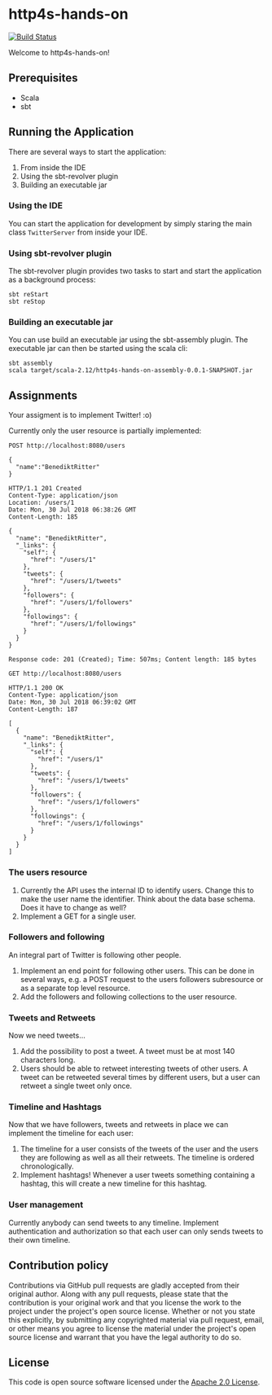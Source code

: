 # http4s-hands-on

[![Build Status](https://travis-ci.org/scaladus/http4s-hands-on.svg?branch=master)](https://travis-ci.org/scaladus/http4s-hands-on)

Welcome to http4s-hands-on!

## Prerequisites

 - Scala
 - sbt

## Running the Application

There are several ways to start the application:

 1. From inside the IDE
 2. Using the sbt-revolver plugin
 3. Building an executable jar

### Using the IDE

You can start the application for development by simply staring the main class `TwitterServer` from inside your IDE.

### Using sbt-revolver plugin

The sbt-revolver plugin provides two tasks to start and start the application as a background process:

```
sbt reStart
sbt reStop
```

### Building an executable jar

You can use build an executable jar using the sbt-assembly plugin. The executable jar can then be started using the scala cli:

```
sbt assembly
scala target/scala-2.12/http4s-hands-on-assembly-0.0.1-SNAPSHOT.jar
```

## Assignments

Your assigment is to implement Twitter! :o)

Currently only the user resource is partially implemented:

```
POST http://localhost:8080/users

{
  "name":"BenediktRitter"
}

HTTP/1.1 201 Created
Content-Type: application/json
Location: /users/1
Date: Mon, 30 Jul 2018 06:38:26 GMT
Content-Length: 185

{
  "name": "BenediktRitter",
  "_links": {
    "self": {
      "href": "/users/1"
    },
    "tweets": {
      "href": "/users/1/tweets"
    },
    "followers": {
      "href": "/users/1/followers"
    },
    "followings": {
      "href": "/users/1/followings"
    }
  }
}

Response code: 201 (Created); Time: 507ms; Content length: 185 bytes
```

```
GET http://localhost:8080/users

HTTP/1.1 200 OK
Content-Type: application/json
Date: Mon, 30 Jul 2018 06:39:02 GMT
Content-Length: 187

[
  {
    "name": "BenediktRitter",
    "_links": {
      "self": {
        "href": "/users/1"
      },
      "tweets": {
        "href": "/users/1/tweets"
      },
      "followers": {
        "href": "/users/1/followers"
      },
      "followings": {
        "href": "/users/1/followings"
      }
    }
  }
]
```

### The users resource

 1. Currently the API uses the internal ID to identify users. Change this to make the user name the identifier. Think about the data base schema. Does it have to change as well?
 2. Implement a GET for a single user.

### Followers and following

An integral part of Twitter is following other people.

 1. Implement an end point for following other users. This can be done in several ways, e.g. a POST request to the users followers subresource or as a separate top level resource.
 2. Add the followers and following collections to the user resource. 

### Tweets and Retweets

Now we need tweets...

 1. Add the possibility to post a tweet. A tweet must be at most 140 characters long.
 2. Users should be able to retweet interesting tweets of other users. A tweet can be retweeted several times by different users, but a user can retweet a single tweet only once.

### Timeline and Hashtags

Now that we have followers, tweets and retweets in place we can implement the timeline for each user:

 1. The timeline for a user consists of the tweets of the user and the users they are following as well as all their retweets. The timeline is ordered chronologically.
 2. Implement hashtags! Whenever a user tweets something containing a hashtag, this will create a new timeline for this hashtag.

### User management

Currently anybody can send tweets to any timeline. Implement authentication and authorization so that each user can only sends tweets to their own timeline.

## Contribution policy

Contributions via GitHub pull requests are gladly accepted from their original author. Along with any pull requests, please state that the contribution is your original work and that you license the work to the project under the project's open source license. Whether or not you state this explicitly, by submitting any copyrighted material via pull request, email, or other means you agree to license the material under the project's open source license and warrant that you have the legal authority to do so.

## License

This code is open source software licensed under the [Apache 2.0 License](https://www.apache.org/licenses/LICENSE-2.0.html).

